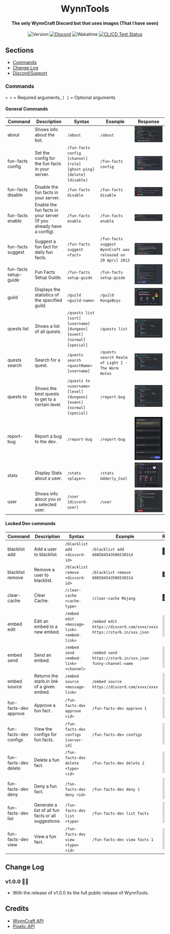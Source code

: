 <div align="center">
    <h1>WynnTools</h1>
    <h4>The only WynnCraft Discord bot that uses images (That I have seen)</h4>
</div>
<div align="center">   
    <a><img src="https://img.shields.io/github/package-json/v/wynntools/WynnTools" alt="Version"></a>
    <a href="https://discord.com/invite/7erx7EWE7v"><img src="https://img.shields.io/discord/926873163411910746?color=7289DA&label=Discord" alt="Discord"></a>
    <a><img src="https://wakatime.com/badge/user/2b7c6789-3672-4def-94e6-41ba1c8749a3/project/ba177dfd-57ca-4511-af8a-ec449a281488.svg" alt="Wakatime"></a>
    <a href="https://github.com/WynnTools/WynnTools/actions/workflows/ci-cd.yml"><img src="https://github.com/WynnTools/WynnTools/actions/workflows/ci-cd.yml/badge.svg" alt="CL/CD Test Status"></a>
</div>

## Sections

- [Commands](#commands)
- [Change Log](#change-log)
- [Discord/Support](#discord)

### Commands

`< >` = Required arguments, `[ ]` = Optional arguments

#### General Commands

| Command               | Description                                                        | Syntax                                                                | Example                                                      | Response                                             |
| --------------------- | ------------------------------------------------------------------ | --------------------------------------------------------------------- | ------------------------------------------------------------ | ---------------------------------------------------- |
| about                 | Shows info about the bot.                                          | `/about`                                                              | `/about`                                                     | ![](src/assets//readme/aboutExample.png)             |
| fun-facts config      | Set the config for the fun facts in your server.                   | `/fun-facts config [channel] [role] [ghost-ping] [delete] [disable]`  | `/fun-facts config`                                          | ![](src/assets/readme/funFactsConfigExample.png)     |
| fun-facts disable     | Disable the fun facts in your server.                              | `/fun-facts disable `                                                 | `/fun-facts disable`                                         | ![](src/assets/readme/funFactsDisableExample.png)    |
| fun-facts enable      | Enable the fun facts in your server (If you already have a config) | `/fun-facts enable `                                                  | `/fun-facts enable`                                          | ![](src/assets/readme/funFactsEnableExample.png)     |
| fun-facts suggest     | Suggest a fun fact for daily fun facts.                            | `/fun-facts suggest <fact>`                                           | `/fun-facts suggest WynnCraft was released on 29 April 2013` | ![](src/assets/readme/funFactsSuggestExample.png)    |
| fun-facts setup-guide | Fun Facts Setup Guide.                                             | `/fun-facts setup-guide `                                             | `/fun-facts setup-guide`                                     | ![](src/assets/readme/funFactsSetupGuideExample.png) |
| guild                 | Displays the statistics of the specified guild.                    | `/guild <guild-name>`                                                 | `/guild KongoBoys`                                           | ![](src/assets/readme/guildExample.png)              |
| quests list           | Shows a list of all quests.                                        | `/quests list [sort] [username] [dungeon] [event] [normal] [special]` | `/quests list`                                               | ![](src/assets/readme/questsListExample.png)         |
| quests search         | Search for a quest.                                                | `/quests search <questName> [username]`                               | `/quests search Realm of Light I - The Worm Holes`           | ![](src/assets/readme/questsSearchExample.png)       |
| quests to             | Shows the best quests to get to a certain level.                   | `/quests to <username> [level] [dungeon] [event] [normal] [special]`  | `/report-bug`                                                | ![](src/assets/readme/questsToExample.png)           |
| report-bug            | Report a bug to the dev.                                           | `/report-bug`                                                         | `/report-bug`                                                | ![](src/assets/readme/reportBugExample.png)          |
| stats                 | Display Stats about a user.                                        | `/stats <player>`                                                     | `/stats Udderly_Cool`                                        | ![](src/assets/readme/statsExample.png)              |
| user                  | Shows info about you or a selected user.                           | `/user [discord-user]`                                                | `/user`                                                      | ![](src/assets/readme/userExample.png)               |

#### Locked Dev commands

| Command               | Description                                          | Syntax                                    | Example                                                               | Response                                          |
| --------------------- | ---------------------------------------------------- | ----------------------------------------- | --------------------------------------------------------------------- | ------------------------------------------------- |
| blacklist add         | Add a user to blacklist.                             | `/blacklist add <discord-id>`             | `/blacklist add 608584543506530314`                                   | ![](src/assets/readme/blacklistAddExample.png)    |
| blacklist remove      | Remove a user to blacklist.                          | `/blacklist remove <discord-id>`          | `/blacklist remove 608584543506530314`                                | ![](src/assets/readme/blacklistRemoveExample.png) |
| clear-cache           | Clear Cache.                                         | `/clear-cache <cache-type>`               | `/clear-cache Mojang`                                                 | ![](src/assets/readme/clearCacheExample.png)      |
| embed edit            | Edit an embed to a new embed.                        | `/embed edit <message-link> <embed-link>` | `/embed edit https://discord.com/xxxx/xxxx https://starb.in/xxx.json` | ![](src/assets/readme/Example.png)                |
| embed send            | Send an embed.                                       | `/embed send <embed-link> <channel>`      | `/embed send https://starb.in/xxx.json funny-channel-name`            | ![](src/assets/readme/Example.png)                |
| embed source          | Returns the starb.in link of a given embed.          | `/embed source <message-link>`            | `/embed source https://discord.com/xxxx/xxxx`                         | ![](src/assets/readme/Example.png)                |
| fun-facts-dev approve | Approve a fun fact .                                 | `/fun-facts-dev approve <id>`             | `/fun-facts-dev approve 1`                                            | ![](src/assets/readme/Example.png)                |
| fun-facts-dev configs | View the configs for fun facts.                      | `/fun-facts-dev configs [server-id]`      | `/fun-facts-dev configs`                                              | ![](src/assets/readme/Example.png)                |
| fun-facts-dev delete  | Delete a fun fact.                                   | `/fun-facts-dev delete <type> <id>`       | `/fun-facts-dev delete 2`                                             | ![](src/assets/readme/Example.png)                |
| fun-facts-dev deny    | Deny a fun fact.                                     | `/fun-facts-dev deny <id>`                | `/fun-facts-dev deny 1`                                               | ![](src/assets/readme/Example.png)                |
| fun-facts-dev list    | Generate a list of all fun facts or all suggestions. | `/fun-facts-dev list <type>`              | `/fun-facts-dev list facts`                                           | ![](src/assets/readme/Example.png)                |
| fun-facts-dev view    | View a fun fact.                                     | `/fun-facts-dev view <type> <id>`         | `/fun-facts-dev view facts 1`                                         | ![](src/assets/readme/Example.png)                |

## Change Log

### v1.0.0 🎉🎉

- With the release of v1.0.0 its the full public release of WynnTools.

## Credits

- [WynnCraft API](https://docs.wynncraft.com/)
- [Pixelic API](https://api.pixelic.de/)
